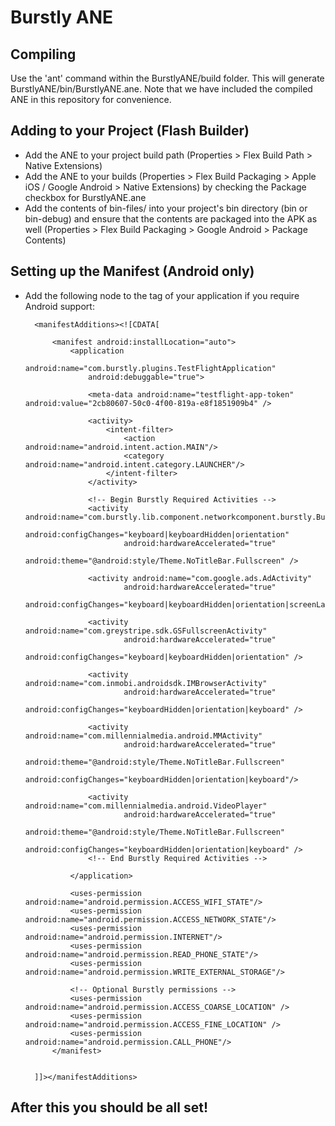 # Burstly ANE

## Compiling

Use the 'ant' command within the BurstlyANE/build folder. This will generate BurstlyANE/bin/BurstlyANE.ane. Note that we have included the compiled ANE in this repository for convenience.

## Adding to your Project (Flash Builder)

- Add the ANE to your project build path (Properties > Flex Build Path > Native Extensions)
- Add the ANE to your builds (Properties > Flex Build Packaging > Apple iOS / Google Android > Native Extensions) by checking the Package checkbox for BurstlyANE.ane
- Add the contents of bin-files/ into your project's bin directory (bin or bin-debug) and ensure that the contents are packaged into the APK as well (Properties > Flex Build Packaging > Google Android > Package Contents)

## Setting up the Manifest (Android only)

- Add the following node to the <android> tag of your application if you require Android support:

        <manifestAdditions><![CDATA[

			<manifest android:installLocation="auto">
			    <application
        			android:name="com.burstly.plugins.TestFlightApplication"
        			android:debuggable="true">
			    
			    	<meta-data android:name="testflight-app-token" android:value="2cb80607-50c0-4f00-819a-e8f1851909b4" />   
			    
			        <activity>
			            <intent-filter>
			                <action android:name="android.intent.action.MAIN"/>
			                <category android:name="android.intent.category.LAUNCHER"/>
			            </intent-filter>
			        </activity>
			        
			        <!-- Begin Burstly Required Activities -->
			        <activity android:name="com.burstly.lib.component.networkcomponent.burstly.BurstlyFullscreenActivity"
							android:configChanges="keyboard|keyboardHidden|orientation"
							android:hardwareAccelerated="true"
							android:theme="@android:style/Theme.NoTitleBar.Fullscreen" />
			
			        <activity android:name="com.google.ads.AdActivity"
							android:hardwareAccelerated="true"
							android:configChanges="keyboard|keyboardHidden|orientation|screenLayout|uiMode|screenSize|smallestScreenSize"/>
			
			        <activity android:name="com.greystripe.sdk.GSFullscreenActivity"
							android:hardwareAccelerated="true"
							android:configChanges="keyboard|keyboardHidden|orientation" />
			
			        <activity android:name="com.inmobi.androidsdk.IMBrowserActivity"
							android:hardwareAccelerated="true"
							android:configChanges="keyboardHidden|orientation|keyboard" />
			
			        <activity android:name="com.millennialmedia.android.MMActivity"
							android:hardwareAccelerated="true"
							android:theme="@android:style/Theme.NoTitleBar.Fullscreen"
							android:configChanges="keyboardHidden|orientation|keyboard"/>
							
			        <activity android:name="com.millennialmedia.android.VideoPlayer"
							android:hardwareAccelerated="true"
							android:theme="@android:style/Theme.NoTitleBar.Fullscreen"
							android:configChanges="keyboardHidden|orientation|keyboard" />
			        <!-- End Burstly Required Activities -->

   				</application>
            
			    <uses-permission android:name="android.permission.ACCESS_WIFI_STATE"/>
			    <uses-permission android:name="android.permission.ACCESS_NETWORK_STATE"/>
                <uses-permission android:name="android.permission.INTERNET"/>
			    <uses-permission android:name="android.permission.READ_PHONE_STATE"/>
			    <uses-permission android:name="android.permission.WRITE_EXTERNAL_STORAGE"/>
			    
			    <!-- Optional Burstly permissions -->
			    <uses-permission android:name="android.permission.ACCESS_COARSE_LOCATION" />
				<uses-permission android:name="android.permission.ACCESS_FINE_LOCATION" />
			    <uses-permission android:name="android.permission.CALL_PHONE"/>
			</manifest>

			
		]]></manifestAdditions>

## After this you should be all set!
